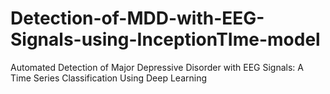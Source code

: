# Detection-of-MDD-with-EEG-Signals-using-InceptionTIme-model
Automated Detection of Major Depressive Disorder with EEG Signals: A Time Series Classification Using Deep Learning
